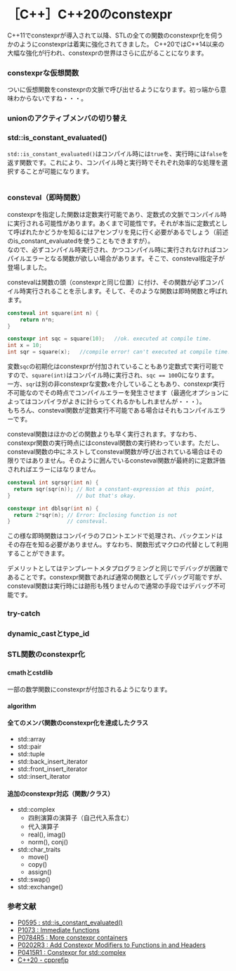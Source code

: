 # ［C++］C++20のconstexpr
C++11でconstexprが導入されて以降、STLの全ての関数のconstexpr化を伺うかのようにconstexprは着実に強化されてきました。
C++20ではC++14以来の大幅な強化が行われ、constexprの世界はさらに広がることになります。

### constexprな仮想関数
ついに仮想関数をconstexprの文脈で呼び出せるようになります。初っ端から意味わからないですね・・・。


### unionのアクティブメンバの切り替え



### std::is_constant_evaluated()
`std::is_constant_evaluated()`はコンパイル時には`true`を、実行時には`false`を返す関数です。これにより、コンパイル時と実行時でそれぞれ効率的な処理を選択することが可能になります。

```cpp
```

### consteval（即時関数）
constexprを指定した関数は定数実行可能であり、定数式の文脈でコンパイル時に実行される可能性があります。あくまで可能性です。それが本当に定数式として呼ばれたかどうかを知るにはアセンブリを見に行く必要があるでしょう（前述のis_constant_evaluatedを使うこともできますが）。  
なので、必ずコンパイル時実行され、かつコンパイル時に実行されなければコンパイルエラーとなる関数が欲しい場合があります。そこで、consteval指定子が登場しました。

constevalは関数の頭（constexprと同じ位置）に付け、その関数が必ずコンパイル時実行されることを示します。そして、そのような関数は即時関数と呼ばれます。

```cpp
consteval int square(int n) {
    return n*n;
}

constexpr int sqc = square(10);   //ok. executed at compile time.
int x = 10;
int sqr = square(x);   //compile error! can't executed at compile time.
```
変数`sqc`の初期化はconstexprが付加されていることもあり定数式で実行可能ですので、`square(int)`はコンパイル時に実行され、`sqc == 100`0になります。  
一方、`sqr`は別の非constexprな変数`x`を介していることもあり、constexpr実行不可能なのでその時点でコンパイルエラーを発生させます（最適化オプションによってはコンパイラがよきに計らってくれるかもしれませんが・・・）。  
もちろん、consteval関数が定数実行不可能である場合はそれもコンパイルエラーです。

consteval関数はほかのどの関数よりも早く実行されます。すなわち、constexpr関数の実行時点にはconsteval関数の実行終わっています。ただし、consteval関数の中にネストしてconsteval関数が呼び出されている場合はその限りではありません。そのように囲んでいるconsteval関数が最終的に定数評価されればエラーにはなりません。
```cpp
consteval int sqrsqr(int n) {
  return sqr(sqr(n)); // Not a constant-expression at this  point,
}                     // but that's okay.

constexpr int dblsqr(int n) {
  return 2*sqr(n); // Error: Enclosing function is not
}                  // consteval.
```

この様な即時関数はコンパイラのフロントエンドで処理され、バックエンドはその存在を知る必要がありません。すなわち、関数形式マクロの代替として利用することができます。

デメリットとしてはテンプレートメタプログラミングと同じでデバッグが困難であることです。constexpr関数であれば通常の関数としてデバッグ可能ですが、consteval関数は実行時には跡形も残りませんので通常の手段ではデバッグ不可能です。

### try-catch

### dynamic_castとtype_id

### STL関数のconstexpr化

#### cmathとcstdlib
一部の数学関数にconstexprが付加されるようになります。

#### algorithm

#### 全てのメンバ関数のconstexpr化を達成したクラス
- std::array
- std::pair
- std::tuple
- std::back_insert_iterator
- std::front_insert_iterator
- std::insert_iterator


#### 追加のconstexpr対応（関数/クラス）
- std::complex
  - 四則演算の演算子（自己代入系含む）
  - 代入演算子
  - real(), imag()
  - norm(), conj()
- std::char_traits
  - move()
  - copy()
  - assign()
- std::swap()
- std::exchange()


### 参考文献
- [P0595 : std::is_constant_evaluated()](https://wg21.link/P0595)
- [P1073 : Immediate functions](https://wg21.link/P1073)
- [P0784R5 : More constexpr containers](https://wg21.link/P0784)
- [P0202R3 : Add Constexpr Modifiers to Functions in <algorithm> and <utility> Headers](https://wg21.link/P0202R3)
- [P0415R1 : Constexpr for std::complex](https://wg21.link/P0415R1)
- [C++20 - cpprefjp](https://cpprefjp.github.io/lang/cpp20.html)